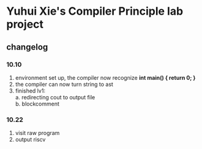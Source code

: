 # Yuhui Xie's Compiler Principle lab project

## changelog

### 10.10
1. environment set up, the compiler now recognize **int main() { return 0; }**  
2. the compiler can now turn string to ast  
3. finished lv1:  
   a. redirecting cout to output file  
   b. blockcomment

### 10.22
1. visit raw program  
2. output riscv